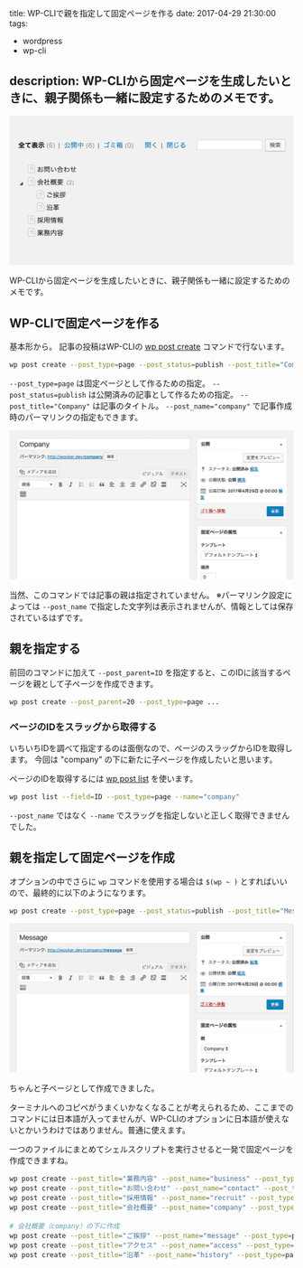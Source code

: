 title: WP-CLIで親を指定して固定ページを作る
date: 2017-04-29 21:30:00
tags:
- wordpress
- wp-cli

description: WP-CLIから固定ページを生成したいときに、親子関係も一緒に設定するためのメモです。
---

![](/2017/04/wp-cli-create-sub-page/screenshot1.png)

WP-CLIから固定ページを生成したいときに、親子関係も一緒に設定するためのメモです。


## WP-CLIで固定ページを作る

基本形から。
記事の投稿はWP-CLIの [wp post create](http://wp-cli.org/commands/post/create/) コマンドで行ないます。

```sh
wp post create --post_type=page --post_status=publish --post_title="Company" --post_name="company"
```

`--post_type=page` は固定ページとして作るための指定。
`--post_status=publish` は公開済みの記事として作るための指定。
`--post_title="Company"` は記事のタイトル。
`--post_name="company"` で記事作成時のパーマリンクの指定もできます。

![](/2017/04/wp-cli-create-sub-page/screenshot2.png)

当然、このコマンドでは記事の親は指定されていません。
※パーマリンク設定によっては `--post_name` で指定した文字列は表示されませんが、情報としては保存されているはずです。


## 親を指定する

前回のコマンドに加えて `--post_parent=ID` を指定すると、このIDに該当するページを親として子ページを作成できます。

```sh
wp post create --post_parent=20 --post_type=page ...
```


### ページのIDをスラッグから取得する

いちいちIDを調べて指定するのは面倒なので、ページのスラッグからIDを取得します。
今回は "company" の下に新たに子ページを作成したいと思います。

ページのIDを取得するには [wp post list](http://wp-cli.org/commands/post/list/) を使います。

```sh
wp post list --field=ID --post_type=page --name="company"
```

`--post_name` ではなく `--name` でスラッグを指定しないと正しく取得できませんでした。


## 親を指定して固定ページを作成

オプションの中でさらに `wp` コマンドを使用する場合は `$(wp ~ )` とすればいいので、最終的に以下のようになります。

```sh
wp post create --post_type=page --post_status=publish --post_title="Message" --post_name="message" --post_parent=$(wp post list --post_type=page --field=ID --name="company")
```

![](/2017/04/wp-cli-create-sub-page/screenshot3.png)

ちゃんと子ページとして作成できました。

ターミナルへのコピペがうまくいかなくなることが考えられるため、ここまでのコマンドには日本語が入ってませんが、WP-CLIのオプションに日本語が使えないとかいうわけではありません。普通に使えます。

一つのファイルにまとめてシェルスクリプトを実行させると一発で固定ページを作成できますね。

```sh post.sh
wp post create --post_title="業務内容" --post_name="business" --post_type=page --post_status=publish
wp post create --post_title="お問い合わせ" --post_name="contact" --post_type=page --post_status=publish
wp post create --post_title="採用情報" --post_name="recruit" --post_type=page --post_status=publish
wp post create --post_title="会社概要" --post_name="company" --post_type=page --post_status=publish
 
# 会社概要（company）の下に作成
wp post create --post_title="ご挨拶" --post_name="message" --post_type=page --post_status=publish --post_parent=$(wp post list --post_type=page --field=ID --name="company")
wp post create --post_title="アクセス" --post_name="access" --post_type=page --post_status=publish --post_parent=$(wp post list --post_type=page --field=ID --name="company")
wp post create --post_title="沿革" --post_name="history" --post_type=page --post_status=publish --post_parent=$(wp post list --post_type=page --field=ID --name="company")
```
